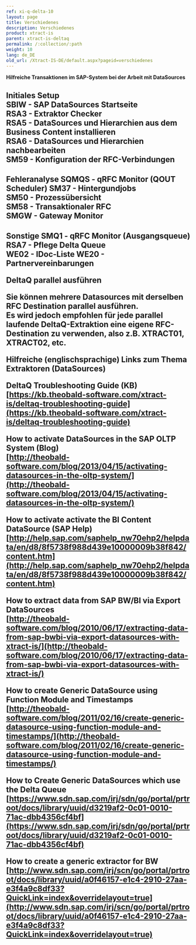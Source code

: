 ```yaml
---
ref: xi-q-delta-10
layout: page
title: Verschiedenes
description: Verschiedenes
product: xtract-is
parent: xtract-is-deltaq
permalink: /:collection/:path
weight: 10
lang: de_DE
old_url: /Xtract-IS-DE/default.aspx?pageid=verschiedenes
---
```


**Hilfreiche Transaktionen im SAP-System bei der Arbeit mit DataSources**


<h2> Initiales Setup <br>
SBIW - SAP DataSources Startseite<br>
RSA3 - Extraktor Checker <br>
RSA5 - DataSources und Hierarchien aus dem Business Content installieren<br>
RSA6 - DataSources und Hierarchien nachbearbeiten<br>
SM59 - Konfiguration der RFC-Verbindungen<br>

<h2> Fehleranalyse
SQMQS - qRFC Monitor (QOUT Scheduler)
SM37 - Hintergundjobs<br>
SM50 - Prozessübersicht<br>
SM58 - Transaktionaler RFC<br>
SMGW - Gateway Monitor<br>

<h2> Sonstige
SMQ1 - qRFC Monitor (Ausgangsqueue)<br>
RSA7 - Pflege Delta Queue<br>
WE02 - IDoc-Liste
WE20 - Partnervereinbarungen

**DeltaQ parallel ausführen**

Sie können mehrere Datasources mit derselben RFC Destination parallel ausführen.<br>
Es wird jedoch empfohlen für jede parallel laufende DeltaQ-Extraktion eine eigene RFC-Destination zu verwenden, also z.B. XTRACT01, XTRACT02, etc.


**Hilfreiche (englischsprachige) Links zum Thema Extraktoren (DataSources)**

DeltaQ Troubleshooting Guide (KB)<br>
[https://kb.theobald-software.com/xtract-is/deltaq-troubleshooting-guide](https://kb.theobald-software.com/xtract-is/deltaq-troubleshooting-guide)

How to activate DataSources in the SAP OLTP System (Blog)<br>
[http://theobald-software.com/blog/2013/04/15/activating-datasources-in-the-oltp-system/](http://theobald-software.com/blog/2013/04/15/activating-datasources-in-the-oltp-system/)

How to activate activate the BI Content DataSource (SAP Help)<br>
[http://help.sap.com/saphelp_nw70ehp2/helpdata/en/d8/8f5738f988d439e10000009b38f842/content.htm](http://help.sap.com/saphelp_nw70ehp2/helpdata/en/d8/8f5738f988d439e10000009b38f842/content.htm)

How to extract data from SAP BW/BI via Export DataSources  <br>
[http://theobald-software.com/blog/2010/06/17/extracting-data-from-sap-bwbi-via-export-datasources-with-xtract-is/](http://theobald-software.com/blog/2010/06/17/extracting-data-from-sap-bwbi-via-export-datasources-with-xtract-is/)

How to create Generic DataSource using Function Module and Timestamps<br>
[http://theobald-software.com/blog/2011/02/16/create-generic-datasource-using-function-module-and-timestamps/](http://theobald-software.com/blog/2011/02/16/create-generic-datasource-using-function-module-and-timestamps/)

How to Create Generic DataSources which use the Delta Queue<br>
[https://www.sdn.sap.com/irj/sdn/go/portal/prtroot/docs/library/uuid/d3219af2-0c01-0010-71ac-dbb4356cf4bf](https://www.sdn.sap.com/irj/sdn/go/portal/prtroot/docs/library/uuid/d3219af2-0c01-0010-71ac-dbb4356cf4bf)

How to create a generic extractor for BW <br>
[http://www.sdn.sap.com/irj/scn/go/portal/prtroot/docs/library/uuid/a0f46157-e1c4-2910-27aa-e3f4a9c8df33?QuickLink=index&overridelayout=true](http://www.sdn.sap.com/irj/scn/go/portal/prtroot/docs/library/uuid/a0f46157-e1c4-2910-27aa-e3f4a9c8df33?QuickLink=index&overridelayout=true)